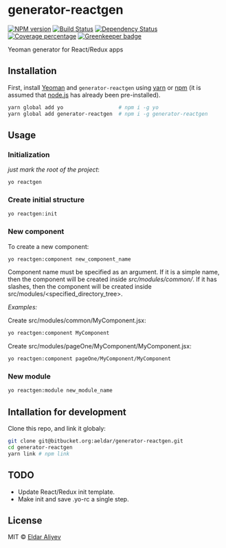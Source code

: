 generator-reactgen
==================
[![NPM version][npm-image]][npm-url] [![Build Status][travis-image]][travis-url] [![Dependency Status][daviddm-image]][daviddm-url] [![Coverage percentage][coveralls-image]][coveralls-url] [![Greenkeeper badge][greenkeeper-image]][greenkeeper-url]

Yeoman generator for React/Redux apps

Installation
------------

First, install [Yeoman](http://yeoman.io) and `generator-reactgen` using [yarn](https://yarnpkg.com) or [npm](https://www.npmjs.com/)
 (it is assumed that [node.js](https://nodejs.org/) has already been pre-installed).

```bash
yarn global add yo                  # npm i -g yo
yarn global add generator-reactgen  # npm i -g generator-reactgen
```

Usage
-----

### Initialization
_just mark the root of the project_:

```bash
yo reactgen
```

### Create initial structure

```bash
yo reactgen:init
```

### New component

To create a new component:

```bash
yo reactgen:component new_component_name
```

Component name must be specified as an argument.
 If it is a simple name, then the component will be created inside _src/modules/common/_.
 If it has slashes, then the component will be created inside src/modules/<specified_directory_tree>.

_Examples:_

Create src/modules/common/MyComponent.jsx:
```bash
yo reactgen:component MyComponent
```

Create src/modules/pageOne/MyComponent/MyComponent.jsx:
```bash
yo reactgen:component pageOne/MyComponent/MyComponent
```

### New module

```bash
yo reactgen:module new_module_name
```

Intallation for development
---------------------------

Clone this repo, and link it globaly:

```bash
git clone git@bitbucket.org:aeldar/generator-reactgen.git
cd generator-reactgen
yarn link # npm link
```

TODO
----
* Update React/Redux init template.
* Make init and save .yo-rc a single step.

License
-------

MIT © [Eldar Aliyev]()


[npm-image]: https://badge.fury.io/js/generator-reactgen.svg
[npm-url]: https://npmjs.org/package/generator-reactgen
[travis-image]: https://travis-ci.org/aeldar/generator-reactgen.svg?branch=master
[travis-url]: https://travis-ci.org/aeldar/generator-reactgen
[daviddm-image]: https://david-dm.org/aeldar/generator-reactgen.svg?theme=shields.io
[daviddm-url]: https://david-dm.org/aeldar/generator-reactgen
[coveralls-image]: https://coveralls.io/repos/aeldar/generator-reactgen/badge.svg
[coveralls-url]: https://coveralls.io/r/aeldar/generator-reactgen
[greenkeeper-image]: https://badges.greenkeeper.io/aeldar/generator-reactgen.svg
[greenkeeper-url]: https://greenkeeper.io/
